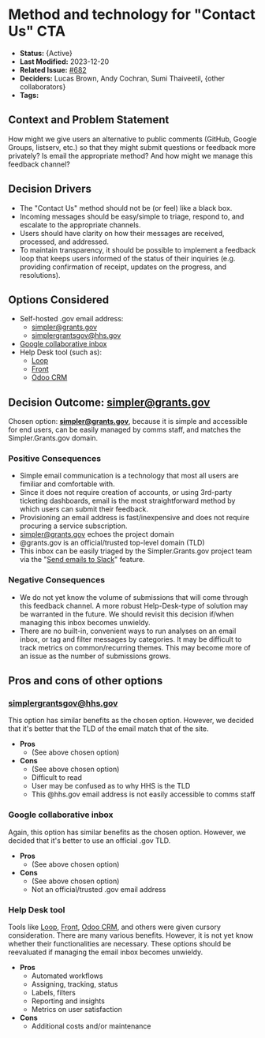 # Method and technology for "Contact Us" CTA

- **Status:** {Active}
- **Last Modified:** 2023-12-20
- **Related Issue:** [#682](https://github.com/HHS/simpler-grants-gov/issues/682)
- **Deciders:** Lucas Brown, Andy Cochran, Sumi Thaiveetil, {other collaborators}
- **Tags:** <!-- OPTIONAL -->

## Context and Problem Statement

How might we give users an alternative to public comments (GitHub, Google Groups, listserv, etc.) so that they might submit questions or feedback more privately? Is email the appropriate method? And how might we manage this feedback channel?


## Decision Drivers

- The "Contact Us" method should not be (or feel) like a black box.
- Incoming messages should be easy/simple to triage, respond to, and escalate to the appropriate channels.
- Users should have clarity on how their messages are received, processed, and addressed.
- To maintain transparency, it should be possible to implement a feedback loop that keeps users informed of the status of their inquiries (e.g. providing confirmation of receipt, updates on the progress, and resolutions).


## Options Considered

- Self-hosted .gov email address:
  - simpler@grants.gov
  - simplergrantsgov@hhs.gov
- [Google collaborative inbox](https://support.google.com/a/users/answer/167430?hl=en)
- Help Desk tool (such as):
  - [Loop](https://www.intheloop.io/)
  - [Front](https://front.com/)
  - [Odoo CRM](https://www.odoo.com/app/crm)

## Decision Outcome: simpler@grants.gov

Chosen option: **simpler@grants.gov**, because it is simple and accessible for end users, can be easily managed by comms staff, and matches the Simpler.Grants.gov domain.

### Positive Consequences

- Simple email communication is a technology that most all users are fimiliar and comfortable with.
- Since it does not require creation of accounts, or using 3rd-party ticketing dashboards, email is the most straightforward method by which users can submit their feedback.
- Provisioning an email address is fast/inexpensive and does not require procuring a service subscription.
- simpler@grants.gov echoes the project domain
- @grants.gov is an official/trusted top-level domain (TLD)
- This inbox can be easily triaged by the Simpler.Grants.gov project team via the "[Send emails to Slack](https://slack.com/help/articles/206819278-Send-emails-to-Slack)" feature.


### Negative Consequences

- We do not yet know the volume of submissions that will come through this feedback channel. A more robust Help-Desk-type of solution may be warranted in the future. We should revisit this decision if/when managing this inbox becomes unwieldy.
- There are no built-in, convenient ways to run analyses on an email inbox, or tag and filter messages by categories. It may be difficult to track metrics on common/recurring themes. This may become more of an issue as the number of submissions grows.

## Pros and cons of other options

### simplergrantsgov@hhs.gov

This option has similar benefits as the chosen option. However, we decided that it's better that the TLD of the email match that of the site.

- **Pros**
  - (See above chosen option)
- **Cons**
  - (See above chosen option)
  - Difficult to read
  - User may be confused as to why HHS is the TLD
  - This @hhs.gov email address is not easily accessible to comms staff

### Google collaborative inbox

Again, this option has similar benefits as the chosen option. However, we decided that it's better to use an official .gov TLD.

- **Pros**
  - (See above chosen option)
- **Cons**
  - (See above chosen option)
  - Not an official/trusted .gov email address


### Help Desk tool

Tools like [Loop](https://www.intheloop.io/), [Front](https://front.com/), [Odoo CRM](https://www.odoo.com/app/crm), and others were given cursory consideration. There are many various benefits. However, it is not yet know whether their functionalities are necessary. These options should be reevaluated if managing the email inbox becomes unwieldy.

- **Pros**
  - Automated workflows
  - Assigning, tracking, status
  - Labels, filters
  - Reporting and insights
  - Metrics on user satisfaction
- **Cons**
  - Additional costs and/or maintenance
